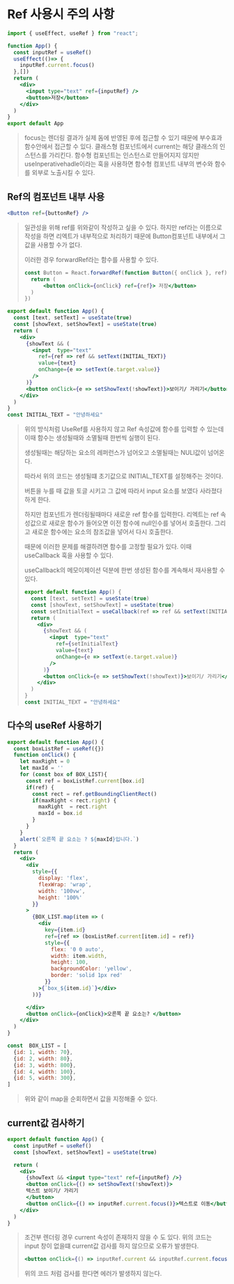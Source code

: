 # Ref 사용시 주의 사항

```jsx
import { useEffect, useRef } from "react";

function App() {
  const inputRef = useRef()
  useEffect(()=> {
    inputRef.current.focus()
  },[])
  return (
    <div>
      <input type="text" ref={inputRef} />
      <button>저장</button>
    </div>
  )
}
export default App
```

> focus는 렌더링 결과가 실제 돔에 반영된 후에 접근할 수 있기 때문에 부수효과 함수안에서 접근할 수 있다. 
>  클래스형 컴포넌트에서 current는 해당 클래스의 인스턴스를 가리킨다.
>  함수형 컴포넌트는 인스턴스로 만들어지지 않지만 useInperativehadle이라는 훅을 사용하면 함수형 컴포넌트 내부의 변수와 함수를 외부로 노출시킬 수 있다.

## Ref의 컴포넌트 내부 사용

```jsx
<Button ref={buttonRef} />
```

> 일관성을 위해 ref를 위와같이 작성하고 싶을 수 있다. 하지만 ref라는 이름으로 작성을 하면 리엑트가 내부적으로 처리하기 때문에 Button컴포넌트 내부에서 그 값을 사용할 수가 없다.
>
> 이러한 경우 forwardRef라는 함수를 사용할 수 있다.
>
> ```jsx
> const Button = React.forwardRef(function Button({ onClick }, ref) {
>   return (
>       <button onClick={onClick} ref={ref}> 저장</button>
>   )
> })
> ```
>
> 

```jsx
export default function App() {
  const [text, setText] = useState(true)
  const [showText, setShowText] = useState(true)
  return (
    <div>
      {showText && (
        <input  type="text"
          ref={ref => ref && setText(INITIAL_TEXT)}
          value={text}
          onChange={e => setText(e.target.value)} 
        />
      )}
      <button onClick={e => setShowText(!showText)}>보이기/ 가리기</button>
    </div>
  )
}
const INITIAL_TEXT = "안녕하세요"
```

> 위의 방식처럼 UseRef를 사용하지 않고 Ref 속성값에 함수를 입력할 수 있는데 이때 함수는 생성될때와 소멸될때 한번씩 실행이 된다.
>
> 생성될때는 해당하는 요소의 레퍼런스가 넘어오고 소멸될때는 NULl값이 넘어온다.
>
> 따라서 위의 코드는 생성될떄 초기값으로 INITIAL_TEXT를 설정해주는 것이다.
>
> 버튼을 누를 때 값을 토글 시키고 그 값에 따라서 input 요소를 보였다 사라졌다 하게 한다.
>
> 하지만 컴포넌트가 렌더링될때마다 새로운 ref 함수를 입력한다. 리엑트는 ref 속성값으로 새로운 함수가 들어오면 이전 함수에 null인수를 넣어서 호출한다. 그리고 새로운 함수에는 요소의 참조값을 넣어서 다시 호출한다.
>
> 때문에 이러한 문제를 해결하려면 함수를 고정할 필요가 있다. 이때 useCallback 훅을 사용할 수 있다.
>
>  useCallback의 메모이제이션 덕분에 한번 생성된 함수를 계속해서 재사용할 수 있다.
>
> ```jsx
> export default function App() {
>   const [text, setText] = useState(true)
>   const [showText, setShowText] = useState(true)
>   const setInitialText = useCallback(ref => ref && setText(INITIAL_TEXT),[])
>   return (
>     <div>
>       {showText && (
>         <input  type="text"
>           ref={setInitialText}
>           value={text}
>           onChange={e => setText(e.target.value)} 
>         />
>       )}
>       <button onClick={e => setShowText(!showText)}>보이기/ 가리기</button>
>     </div>
>   )
> }
> const INITIAL_TEXT = "안녕하세요"
> ```
>
> 

## 다수의 useRef 사용하기

```jsx
export default function App() {
  const boxListRef = useRef({})
  function onClick() {
    let maxRight = 0
    let maxId = ''
    for (const box of BOX_LIST){
      const ref = boxListRef.current[box.id]
      if(ref) {
        const rect = ref.getBoundingClientRect()
        if(maxRight < rect.right) {
          maxRight  = rect.right
          maxId = box.id
        }
      }
    }
    alert(`오른쪽 끝 요소는 ? ${maxId}입니다.`)
  }
  return (
    <div>
      <div
        style={{
          display: 'flex',
          flexWrap: 'wrap',
          width: '100vw',
          height: '100%'
        }}
      >
        {BOX_LIST.map(item => (
          <div
            key={item.id}
            ref={ref => (boxListRef.current[item.id] = ref)}
            style={{
              flex: '0 0 auto',
              width: item.width,
              height: 100,
              backgroundColor: 'yellow',
              border: 'solid 1px red'
            }}
          >{`box_${item.id}`}</div>
        ))}

      </div>
      <button onClick={onClick}>오른쪽 끝 요소는? </button>
    </div>
  )
}

const  BOX_LIST = [
  {id: 1, width: 70},
  {id: 2, width: 80},
  {id: 3, width: 800},
  {id: 4, width: 100},
  {id: 5, width: 300},
]
```

> 위와 같이 map을 순회하면서 값을 지정해줄 수 있다.

## current값 검사하기

```jsx
export default function App() {
  const inputRef = useRef()
  const [showText, setShowText] = useState(true)

  return (
    <div>
      {showText && <input type="text" ref={inputRef} />}
      <button onClick={() => setShowText(!showText)}>
      텍스트 보이기/ 가리기
      </button>
      <button onClick={() => inputRef.current.focus()}>텍스트로 이동</button>
    </div>
  )
}
```

> 조건부 렌더링 경우 current 속성이 존재하지 않을 수 도 있다. 위의 코드는 input 창이 없을떄 current값 검사를 하지 않으므로 오류가 발생한다.
>
> ```jsx
> <button onClick={() => inputRef.current && inputRef.current.focus()}>텍스트로 이동</button>
> ```
>
> 위의 코드 처럼 검사를 한다면 에러가 발생하지 않는다.





